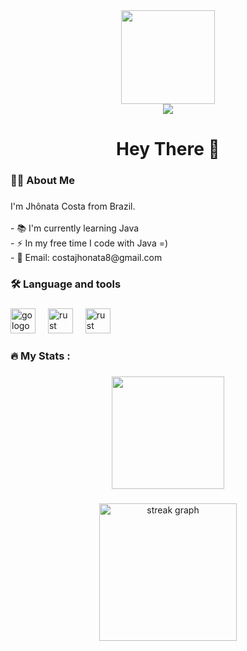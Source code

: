 <div align="center">
  <img height="150" src="https://media2.giphy.com/media/v1.Y2lkPTc5MGI3NjExNWZyN3ZybWlnOTVrNTk3eDF0bmNucTB2dXU1N2wxNHNudmEzM2xqMiZlcD12MV9pbnRlcm5hbF9naWZfYnlfaWQmY3Q9Zw/FcqKy4Kj7XOK0hCW4g/giphy.gif"  />
</div>

<div align="center">
  <a href="https://www.linkedin.com/in/jhonata-costa-313465176" target="_blank"><img src="https://img.shields.io/badge/-LinkedIn-%230077B5?style=for-the-badge&logo=linkedin&logoColor=white" target="_blank"></a> 
</div>

<h1 align="center">Hey There 👋</h1>

###

<h3 align="left">👩‍💻  About Me</h3>

###

<p align="left">I'm Jhônata Costa from Brazil.<br><br>- 📚 I'm currently learning Java<br>- ⚡ In my free time I code with Java =)<br>- 📧 Email: costajhonata8@gmail.com<br> </p>

###

<h3 align="left">🛠 Language and tools</h3>

###

<div align="left">
  <img src="https://cdn.jsdelivr.net/gh/devicons/devicon/icons/java/java-original.svg" height="40" alt="go logo"  />
  <img width="12" />
  <img src="https://cdn.jsdelivr.net/gh/devicons/devicon/icons/spring/spring-original.svg" height="40" alt="rust logo"  />
  <img width="12" />
  <img src="https://cdn.jsdelivr.net/gh/devicons/devicon/icons/mysql/mysql-original.svg" height="40" alt="rust logo"  />
  <img width="12" />  
</div>

###

<h3 align="left">🔥   My Stats :</h3>

###

<div align="center">
  <img height="180em" src="https://github-readme-stats.vercel.app/api/top-langs/?username=ItsJotas&layout=compact&langs_count=7&theme=dark"/>
</div>

###

<div align="center">
  <img src="https://streak-stats.demolab.com?user=ItsJotas&locale=en&mode=daily&theme=dark&hide_border=false&border_radius=5&order=3" height="220" alt="streak graph"  />
</div>

###
